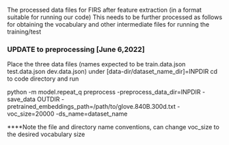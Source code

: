 The processed data files for FIRS after feature extraction (in a format suitable for running our code)
This needs to be further processed as follows for obtaining the vocabulary and other intermediate files for running the training/test

### UPDATE to preprocessing [June 6,2022]


Place the three data files (names expected to be train.data.json test.data.json dev.data.json) under [data-dir/dataset_name_dir]=INPDIR
cd to code directory and run

python -m model.repeat_q preprocess -preprocess_data_dir=INPDIR -save_data OUTDIR -pretrained_embeddings_path=/path/to/glove.840B.300d.txt -voc_size=20000 -ds_name=dataset_name

****Note the file and directory name conventions, can change voc_size to the desired vocabulary size




